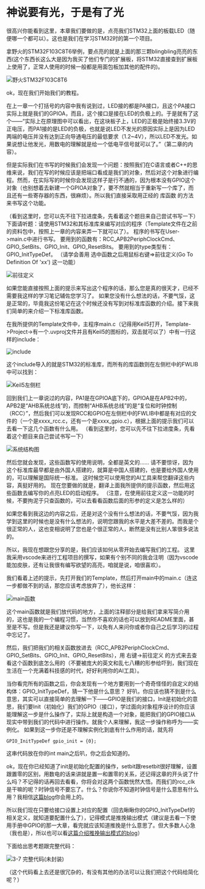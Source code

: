 # 神说要有光，于是有了光

很高兴你能看到这里，本章我们要做的是，点亮我们STM32上面的板载LED（随便哪一个都可以）。这也是我们在学习STM32时的第一个项目。

拿野火的STM32F103C8T6举例，要点亮的就是上面的那三颗blingbling亮亮的东西(这个东西长这么大是因为我买了他们专门的扩展板，将STM32直接查到扩展板上使用了，正常人使用的时候一般都是用面包板加其他的配件的)。

![野火STM32F103C8T6](相关图片/3-1%20野火STM32F103C8T6.jpg)

ok，现在我们开始我们的教程。

在上一章一个打括号的内容中我有说到过，LED接的都是PA接口，且这个PA接口实际上就是我们的GPIOA，而且，这个接口是接在LED的负极上的。于是就有了这个——“实际上在原理图中可以看出，在这块板子上，LED的正极是始终接3.3V的正电压，而PA1接的是LED的负极，也就是说LED不发光的原因实际上是因为LED两端的电压并没有达到正向导通电压的最低要求（1.2~4V），所以LED不发光。如果说想让他发光，用数电的理解就是给一个低电平信号就可以了。”（第二章的内容）。

但是实际我们在书写的时候我们会发现一个问题：按照我们在C语言或者C++的思维来说，我们在写的时候应该是把端口看成是我们的对象，然后对这个对象进行编程。然而，在实际写的时候你会发现这样子是行不通的，因为根本没有GPIO这个对象（也别想着去新建一个GPIOA对象了，要不然就相当于重新写一个库了，而且还有一些寄存器的东西，很麻烦）。所以我们直接采取用正经的 库函数 的方法来书写这个功能。

（看到这里时，您可以先不往下拉进度条，先看着这个题目来自己尝试书写一下）
下面请听题：请使用STM32和其标准库来编写对应的程序（Template文件在之前的资料包中，按照上一章的内容来弄一下就可以了）。
程序的书写在User->main.c中进行书写。
要用到的函数有：RCC_APB2PeriphClockCmd、GPIO_SetBits、GPIO_Init、GPIO_ResetBits。
要用到的type类型有：GPIO_InitTypeDef。
（请学会善用 选中函数之后用鼠标右键=>前往定义(Go To Definition Of 'xx') 这一功能）

![前往定义](./相关图片/3-2%20前往定义.png#pic_center)

如果您能直接按照上面的提示来写出这个程序的话，那么您是真的很天才，已经不需要我这样的学习笔记辅佐您学习了。
如果您没有什么想法的话，不要气馁，这是正常的，毕竟我这份笔记在这个时候还没有写到对标准库函数的介绍。接下来我们简单的来介绍一下标准库函数。

在我所提供的Template文件中，主程序main.c（记得用Keil5打开，Template->Project->有一个.uvproj文件并且有Keil5的图标的，双击就可以了）中有一行这样的include：

![include](./相关图片/3-3%20include.png#pic_center)   

这个include导入的就是STM32的标准库，而所有的库函数则在左侧栏中的FWLIB中可以找到：

![Keil5左侧栏](./相关图片/3-4%20Keil5左侧栏.png#pic_center)

回到我们上一章说过的内容，PA1是在GPIOA底下的，GPIOA是在APB2中的，APB2是“AHB系统总线”的，而控制“AHB系统总线”的是“复位和时钟控制（RCC）”，然后我们可以发现RCC和GPIO在左侧栏中的FWLIB中都是有对应的文件的（一个是xxxx_rcc.c，还有一个是xxxx_gpio.c），根据上面的提示我们可以去看一下这几个函数有什么用。
（看到这里时，您可以先不往下拉进度条，先看着这个题目来自己尝试书写一下）

![系统结构图](./相关图片/2-2%20系统结构图.png#pic_center)

然后您就会发现，这些函数写的使用说明，全都是英文的……
请不要惊讶，因为这个标准库最早都是由外国人搭建的，就算是中国人搭建的，也是要给外国人使用的，可以理解是国际统一标准。
这时候您可以使用您的AI工具来帮您翻译这些内容，真挺好用的。
现在您要做的就是，翻译上面我所提供的提示函数，然后用这些函数去编写你的点亮LED的启动程序。
（注意，在使用前往定义这一功能的时候，不要拘泥于只查函数的，可以去看看函数后面的形参的定义是怎么样的）

如果您看到我这边的内容之后，还是对这个没有什么想法的话，不要气馁，因为我学到这里的时候也是没有什么想法的，说明您跟我的水平是大差不差的。而我是个很正常的人，这也变相说明了您也是个很正常的人，断然是没有比别人笨很多说法的。

所以，我现在想跟您分享的是，我们应该如何从零开始去编写我们的工程。
这里我采用vscode来进行工程项目的撰写，如果有个别不同的我会注明（因为vscode能加皮肤，还有让我很有编写欲望的高亮，咱就是说，咱很喜欢）。

我们看着上述的提示，先打开我们的Template，然后打开main中的main.c（连这一步都做不到的话，那您应该考虑放弃了），他长这样：

![main函数](./相关图片/3-6%20main函数.png)

这个main函数就是我们放代码的地方，上面的注释部分是给我们拿来写简介用的，这也是我的一个编程习惯，当然你不喜欢的话也可以放到README里面，甚至是不写。但是我还是建议你写一下，以免有人来问你或者你自己之后学习的过程中忘记了。

然后，我们把我们的相关函数放进去（RCC_APB2PeriphClockCmd、GPIO_SetBits、GPIO_Init、GPIO_ResetBits），用 右键->前往定义 的方式来去查看这个函数到底怎么用的（不要被庞大的英文和乱七八糟的形参给吓到，我们现在生活在一个充满着科技感的时代，好好利用你的AI工具）。

当你看完所有的函数之后，你会发现有一个地方要用到一个奇奇怪怪的自定义的结构体：GPIO_InitTypeDef，猜一下他是什么意思？
好叭，你应该也猜不到是什么意思，其实可以直接简单的去理解一下——GPIO是我们的接口，Init是初始化的意思，我们要Init（初始化）我们的GPIO（接口），学过面向对象程序设计的你应该能理解这一步是什么操作了，实际上就是构造一个对象，能把我们的GPIO接口从现实中带到我们的代码中进行操作。就我个人来理解，我这一步操作称呼为——实例化。
如果到这一步你还是不理解实例化到底有什么作用的话，就先将
```
GPIO_InitTypeDef gpio_init = {0};
```
这串代码放在你的int main之后叭，你之后会知道的。

ok，现在你已经知道了init是初始化配置的操作，setbit跟resetbit很好理解，设置跟置零的区别，用数电的话来讲就是置一和置零的关系，还记得这章的开头说了什么吗？不记得的话再回去看看，你将会对这两个函数恍然大悟。而我们的rcc_clk是干嘛的呢？时钟信号不要忘了。什么？你说你不知道时钟信号是什么意思有什么用？我相信[这篇blog](https://blog.csdn.net/weixin_44395686/article/details/105318472)你会用上的。

所以我们现在只要给接口设置上对应的配置（回去瞅瞅你的GPIO_InitTypeDef的相关定义，就知道要配置什么了），记得模式是推挽输出模式（建议是去看一下使用手册中GPIO的那一大章，看完就应该知道推挽是什么意思了。但大多数人心急（我也是），所以也可以看[这篇介绍推挽输出模式的blog](https://blog.csdn.net/weixin_44788542/article/details/115303125)）

下面给出思考题跟完整代码：

![3-7 完整代码(未封装)](./相关图片/3-7%20完整代码(未封装).png)

（这个代码看上去还是很冗杂的，有没有其他的办法可以让我们把这个代码给简化呢？）